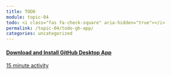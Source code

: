 ```yaml
---
title: TODO
module: topic-04
todo: <i class="fas fa-check-square" aria-hidden="true"></i>
permalink: /topic-04/todo-gh-app/
categories: uncategorized
---
```


<div class="row text-center">
  <div class="col-lg-4">
    <div class="bs-component">
      <div class="list-group">
        <a href="https://desktop.github.com/" target="_blank" class="list-group-item">
          <i class="icon-hw fab fa-github" aria-hidden="true"></i>
          <h4 class="list-group-item-heading">Download and Install GitHub Desktop App</h4>
          <div class="divider-hw"></div>
          <p class="list-group-item-text"><i class="far fa-clock" aria-hidden="true"></i> 15 minute activity</p>
        </a>
      </div>
    </div>
  </div>
  <!--<div class="col-lg-4">
    <div class="bs-component">
      <div class="list-group">
        <a href="../gh-app-track/" class="list-group-item">
          <i class="icon-hw fas fa-upload" aria-hidden="true"></i>
          <h4 class="list-group-item-heading">Practice Making and Pushing Changes</h4>
          <p class="list-group-item-text">Add some text to a file. Make sure you can push and see any changes on GitHub.com.</p>
          <div class="divider-hw"></div>
          <p class="list-group-item-text"><i class="far fa-clock" aria-hidden="true"></i> 8 minute activity</p>
        </a>
      </div>
    </div>
  </div>-->
</div>
